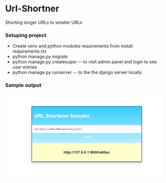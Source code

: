 # Url-Shortner
Shorting longer URLs to smaller URLs

### Setuping project
* Create venv and python modules requirements from install requirements.txt 
* python manage.py migrate
* python manage.py createsuper   -- to visit admin panel and login to see user entries
* python manage.py runserver     -- to the the django server locally

### Sample output

![Screenshot](images/sample.png)